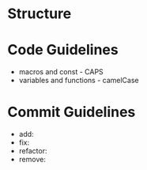 # Structure

# Code Guidelines

- macros and const - CAPS
- variables and functions - camelCase

# Commit Guidelines

- add:
- fix:
- refactor:
- remove:
